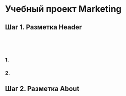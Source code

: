 # Учебный проект Marketing

## Шаг 1. Разметка Header <header class="header">
  ### 1. <div class="header__top">
  ### 2. <div class="header__content">
## Шаг 2. Разметка About <section class="about">
  
